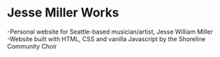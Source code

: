 # Jesse Miller Works
-Personal website for Seattle-based musician/artist, Jesse William Miller<br>
-Website built with HTML, CSS and vanilla Javascript by the Shoreline Community Choir
